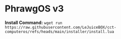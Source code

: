 
# PhrawgOS v3

**Install Command:** 
`wget run https://raw.githubusercontent.com/LeJuiceBOX/cct-computeros/refs/heads/main/installer/install.lua`
